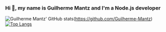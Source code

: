 <h3>Hi 👋, my name is Guilherme Mantz and I'm a Node.js developer</h3>

![Guilherme Mantz' GitHub stats](https://github-readme-stats.vercel.app/api?username=Guilherme-Mantz&show_icons=true&theme=midnight-purple)(https://github.com/Guilherme-Mantz)
[![Top Langs](https://github-readme-stats.vercel.app/api/top-langs/?username=Guilherme-Mantz&layout=compact&theme=midnight-purple)](https://github.com/Guilherme-Mantz)
